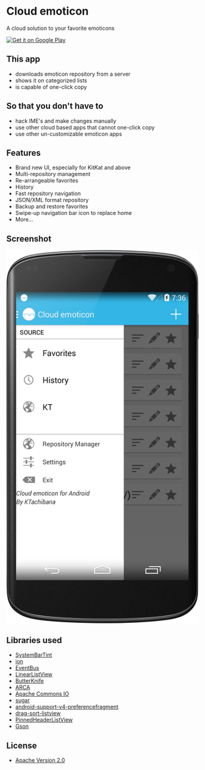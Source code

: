 # Cloud emoticon

A cloud solution to your favorite emoticons

<a href="https://play.google.com/store/apps/details?id=org.ktachibana.cloudemoji">
  <img alt="Get it on Google Play"
       src="https://developer.android.com/images/brand/en_generic_rgb_wo_60.png" />
</a>

## This app
* downloads emoticon repository from a server
* shows it on categorized lists
* is capable of one-click copy

## So that you don't have to
* hack IME's and make changes manually
* use other cloud based apps that cannot one-click copy
* use other un-customizable emoticon apps

## Features
* Brand new UI, especially for KitKat and above
* Multi-repository management
* Re-arrangeable favorites
* History
* Fast repository navigation
* JSON/XML format repository
* Backup and restore favorites
* Swipe-up navigation bar icon to replace home
* More...

## Screenshot
![screenshot](https://github.com/KTachibanaM/cloudemoji/blob/master/screenshots/device-2014-07-12-153244.png)

## Libraries used
* [SystemBarTint](https://github.com/jgilfelt/SystemBarTint)
* [ion](https://github.com/koush/ion)
* [EventBus](https://github.com/greenrobot/EventBus)
* [LinearListView](https://github.com/frankiesardo/LinearListView)
* [ButterKnife](https://github.com/JakeWharton/butterknife)
* [ARCA](https://github.com/ACRA/acra)
* [Apache Commons IO](http://commons.apache.org/proper/commons-io/)
* [sugar](https://github.com/satyan/sugar)
* [android-support-v4-preferencefragment](https://github.com/kolavar/android-support-v4-preferencefragment)
* [drag-sort-listview](https://github.com/bauerca/drag-sort-listview)
* [PinnedHeaderListView](https://github.com/JimiSmith/PinnedHeaderListView)
* [Gson](https://code.google.com/p/google-gson/)


## License
* [Apache Version 2.0](http://www.apache.org/licenses/LICENSE-2.0)